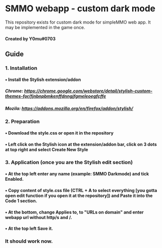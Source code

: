 # SMMO webapp - custom dark mode
This repository exists for custom dark mode for simpleMMO web app. It may be implemented in the game once.
#### Created by Y0mu#0703


## Guide
### 1. Installation
#### • Install the Stylish extension/addon
##### Chrome: https://chrome.google.com/webstore/detail/stylish-custom-themes-for/fjnbnpbmkenffdnngjfgmeleoegfcffe
##### Mozila: https://addons.mozilla.org/en/firefox/addon/stylish/
### 2. Preparation
#### • Download the style.css or open it in the repository
#### • Left click on the Stylish icon at the extension/addon bar, click on 3 dots at top right and select Create New Style
### 3. Application (once you are the Stylish edit section)
#### • At the top left enter any name (example: SMMO Darkmode) and tick Enabled.
#### • Copy content of style.css file (CTRL + A to select everything [you gotta open edit function if you open it at the repository]) and Paste it into the Code 1 section.
#### • At the bottom, change Applies to, to "URLs on domain" and enter webapp url without http/s and /.
#### • At the top left Save it.
### It should work now.

